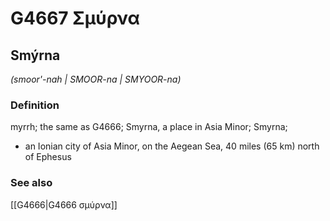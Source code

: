 # G4667 Σμύρνα

## Smýrna

_(smoor'-nah | SMOOR-na | SMYOOR-na)_

### Definition

myrrh; the same as G4666; Smyrna, a place in Asia Minor; Smyrna; 

- an Ionian city of Asia Minor, on the Aegean Sea, 40 miles (65 km) north of Ephesus

### See also

[[G4666|G4666 σμύρνα]]
